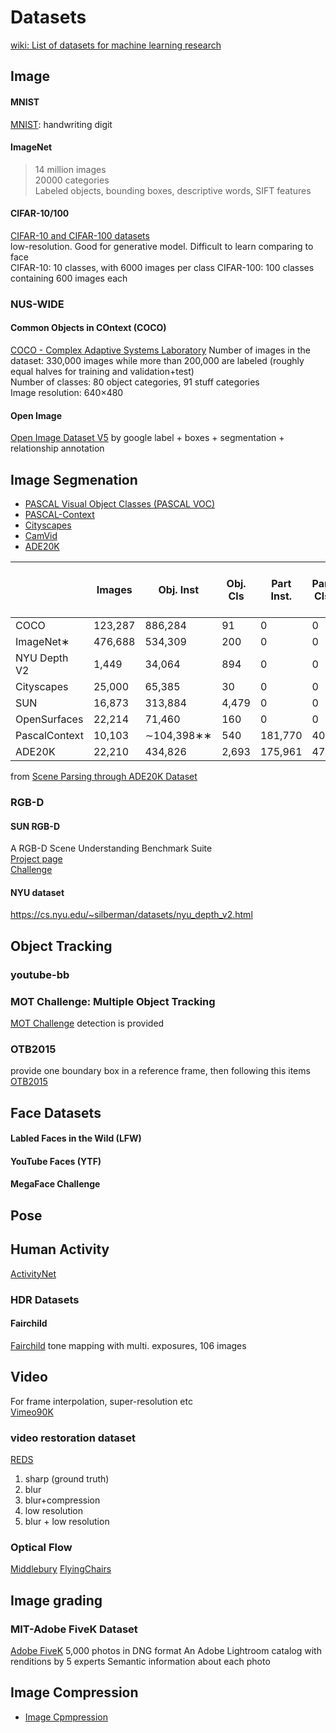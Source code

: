# Datasets
[wiki: List of datasets for machine learning research](https://en.wikipedia.org/wiki/List_of_datasets_for_machine-learning_research)
## Image
#### MNIST
[MNIST](http://yann.lecun.com/exdb/mnist/): handwriting digit
#### ImageNet
>14 million images  
20000 categories  
Labeled objects, bounding boxes, descriptive words, SIFT features  
#### CIFAR-10/100
[CIFAR-10 and CIFAR-100 datasets](https://www.cs.toronto.edu/~kriz/cifar.html)  
low-resolution. Good for generative model. Difficult to learn comparing to face  
CIFAR-10: 10 classes, with 6000 images per class
CIFAR-100: 100 classes containing 600 images each
### NUS-WIDE

#### Common Objects in COntext (COCO)
[COCO - Complex Adaptive Systems Laboratory](http://complexity.cecs.ucf.edu/coco/)
Number of images in the dataset: 330,000 images while more than 200,000 are labeled (roughly equal halves for training and validation+test)  
Number of classes: 80 object categories, 91 stuff categories  
Image resolution: 640×480

#### Open Image
[Open Image Dataset V5](https://storage.googleapis.com/openimages/web/index.html) by google
label + boxes + segmentation + relationship annotation

## Image Segmenation 
* [PASCAL Visual Object Classes (PASCAL VOC)](http://host.robots.ox.ac.uk/pascal/VOC/)
* [PASCAL-Context](https://cs.stanford.edu/~roozbeh/pascal-context/)
* [Cityscapes](https://www.cityscapes-dataset.com/)
* [CamVid](http://mi.eng.cam.ac.uk/research/projects/VideoRec/CamVid/)
* [ADE20K](https://groups.csail.mit.edu/vision/datasets/ADE20K/)

|             |Images  |Obj. Inst   |Obj. Cls|Part Inst.|Part Cls|Obj. Cls. per Img|
|-------------|--------|------------|--------|--------|-----|-----|
|COCO         |123,287 |  886,284   |      91|       0|    0|  3.5|
|ImageNet∗    |476,688 |  534,309   |     200|       0|    0|  1.7|
|NYU Depth V2 |  1,449 |   34,064   |     894|       0|    0| 14.1|
|Cityscapes   | 25,000 |   65,385   |      30|       0|    0| 12.2|
|SUN          | 16,873 |  313,884   |   4,479|       0|    0|  9.8|
|OpenSurfaces | 22,214 |   71,460   |     160|       0|    0|  N/A|
|PascalContext| 10,103 | ∼104,398∗∗ |     540| 181,770|   40|  5.1|
|ADE20K       | 22,210 |  434,826   |   2,693| 175,961|  476|  9.9|
from [Scene Parsing through ADE20K Dataset](http://people.csail.mit.edu/bzhou/publication/scene-parse-camera-ready.pdf)

### RGB-D  
#### SUN RGB-D
A RGB-D Scene Understanding Benchmark Suite  
[Project page](http://rgbd.cs.princeton.edu/)  
[Challenge](http://rgbd.cs.princeton.edu/challenge.html)  

#### NYU dataset
https://cs.nyu.edu/~silberman/datasets/nyu_depth_v2.html

## Object Tracking
### youtube-bb
### MOT Challenge: Multiple Object Tracking
[MOT Challenge](https://motchallenge.net/)
detection is provided
### OTB2015
provide one boundary box in a reference frame, then following this items
[OTB2015](http://cvlab.hanyang.ac.kr/tracker_benchmark/datasets.html)
## Face Datasets
#### Labled Faces in the Wild (LFW)
#### YouTube Faces (YTF)
#### MegaFace Challenge

## Pose
## Human Activity
[ActivityNet](http://activity-net.org/)

### HDR Datasets
#### Fairchild
[Fairchild](http://rit-mcsl.org/fairchild//HDR.html)
tone mapping with multi. exposures, 106 images

## Video
For frame interpolation, super-resolution etc  
[Vimeo90K](http://toflow.csail.mit.edu/)
### video restoration dataset 
[REDS](https://seungjunnah.github.io/Datasets/reds.html)  
1. sharp (ground truth)
1. blur
1. blur+compression
1. low resolution
1. blur + low resolution
### Optical Flow
[Middlebury](http://vision.middlebury.edu/flow/data/)
[FlyingChairs](https://lmb.informatik.uni-freiburg.de/resources/datasets/FlyingChairs.en.html)

## Image grading
### MIT-Adobe FiveK Dataset
[Adobe FiveK](https://data.csail.mit.edu/graphics/fivek/)
5,000 photos in DNG format
An Adobe Lightroom catalog with renditions by 5 experts
Semantic information about each photo

## Image Compression
* [Image Cpmpression](https://www.compression.cc/)
